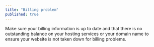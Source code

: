 ```yaml
---
title: "Billing problem"
published: true
---
```

Make sure your billing information is up to date and that there is no outstanding balance on your hosting services or your domain name to ensure your website is not taken down for billing problems.
